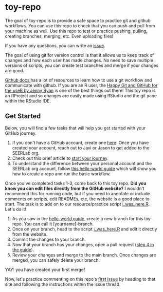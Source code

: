 
# toy-repo

<!-- badges: start -->
<!-- badges: end -->

The goal of toy-repo is to provide a safe space to practice git and github workflows. You can use this repo to check that you can push and pull from your machine as well. 
Use this repo to test or practice pushing, pulling, creating branches, merging, etc. Even uploading files!

If you have any questions, you can write an [issue](https://github.com/UFSEERLab/toy-repo/issues). 

The goal of using git for version control is that it allows us to keep track of changes and how each user has made changes. No need to save multiple versions of scripts, you can create test branches and merge if your changes are good. 

[Github docs ](https://docs.github.com/en/get-started/quickstart/hello-world) has a lot of resources to learn how to use a git workflow and communicate with github. If you are an R user, the [Happy Git and GitHub for the useR by Jenny Ryan](https://happygitwithr.com/) is one of the best things out there! This toy repo is an RProject and so changes are easily made using RStudio and the git pane within the RStudio IDE. 

## Get Started 

Below, you will find a few tasks that will help you get started with your GitHub journey. 

1. If you don't have a GitHub account, create one [here]( https://github.com/join). Once you have created your account, reach out to Javi or Jason to get added to the SEERLab org.
2. Check out this brief article to [start your journey](https://docs.github.com/en/get-started/start-your-journey/about-github-and-git).
3. To understand the difference between your personal account and the SEERLab org account, follow  [this hello-world guide](https://docs.github.com/en/get-started/start-your-journey/hello-world) which will show you how to create a repo and run the basic workflow.

Once you've completed tasks 1-3, come back to this toy repo. **Did you know you can edit files directly from the GitHub website?** I wouldn't recommend this for running code, but if you need to annotate or include comments on scripts, edit READMEs, etc, the website is a good place to start. The task is to add on to our resource/practice script [i_was_here.R](https://github.com/UFSEERLab/toy-repo/blob/main/i_was_here.R). Let's do it!

1. As you saw in the [hello-world guide](https://docs.github.com/en/get-started/start-your-journey/hello-world), create a new branch for this toy-repo. You can call it [yourname]-branch.
2. Once on your branch, head to the script [i_was_here.R](https://github.com/UFSEERLab/toy-repo/blob/main/i_was_here.R) and edit it directly from the website.
3. Commit the changes to your branch.
4. Now that your branch has your changes, open a pull request ([step 4 in the guide](https://docs.github.com/en/get-started/start-your-journey/hello-world#step-4-open-a-pull-request)).
5. Review your changes and merge to the main branch. Once changes are merged, you can safely delete your branch.

YAY! you have created your first merge!

Now, let's practice commenting on this repo's [first issue](https://github.com/UFSEERLab/toy-repo/issues/1) by heading to that site and following the instructions within the issue thread.


  


